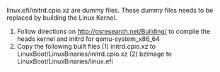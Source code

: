 
linux.efi/initrd.cpio.xz are dummy files. 
These dummy files needs to be replaced by building the Linux Kernel.

1.	Follow directions on http://osresearch.net/Building/ to compile the heads kernel and initrd for qemu-system_x86_64 
2.	Copy the following built files 
(1) initrd.cpio.xz  to LinuxBoot/LinuxBinaries/initrd.cpio.xz 
(2) bzimage to LinuxBoot/LinuxBinaries/linux.efi

